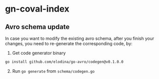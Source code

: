 # gn-coval-index

## Avro schema update
In case you want to modify the existing avro schema, after you finish your changes, you need to re-generate the corresponding code, by:

1. Get code generator binary
```bash
go install github.com/elodina/go-avro/codegen@v0.1.0.0
```

2. Run `go generate` from `schema/codegen.go`
